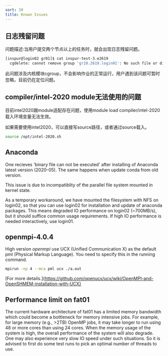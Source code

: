 ```yaml
---
sort: 30
title: Known Issues
---
```


## 日志残留问题
  
  问题描述:当用户提交两个节点以上的任务时，就会出现日志残留问题。
  ```bash
  [inspur@login02 gr01]$ cat inspur-test-3.e2619
    cgdelete: cannot remove group 'gr28.2619.login01': No such file or directory
  ```
  此问题涉及内核模块cgroup，不会影响作业的正常运行，用户遇到该问题可暂时忽略，目前仍在定位问题。
  
## compiler/intel-2020 module无法使用的问题

  目前intel2020跟module适配存在问题，使用module load compiler/intel-2020载入环境变量无法生效。
  
  如果需要使用intel2020，可以直接写source路径，或者通过source载入。

  ```bash
  source /opt/intel-2020.sh
  ```

## Anaconda

One recieves 'binary file can not be executed' after installing of Anaconda latest version (2020-05). 
The same happens when update conda from old version.

This issue is due to incompatiblity of the parallel file system mounted in kernel state. 

As a temporary workaround, we have mounted the filesystem with NFS on login02, so that you can use login02 for installation and update of anaconda packages. This means degraded IO performance on login02 (~700MB/s), but it should suffice common usage requirements. If high IO performance is needed interactively, use login01.

## openmpi-4.0.4

High version *openmpi* use UCX (Unified Communication X) as the default pml (Physical Markup Language).
You need to specify this in the running command.
```bash
mpirun -np 4 --mca pml ucx ./a.out
```
[For more details.]{https://github.com/openucx/ucx/wiki/OpenMPI-and-OpenSHMEM-installation-with-UCX}

## Performance limit on fat01

The current hardware architecture of fat01 has a limited memory bandwidth which could become a bottleneck for memory intensive jobs. For example, for large memory (e.g., >2TB) OpenMP jobs, it may take longer to run using 48 or more cores than using 24 cores. When the memory usage of the system is high, the overall performance of the system will also degrade. One may also experience very slow IO speed under such situations. So it is advised to first do some test runs to pick an optimal number of threads to use. 
